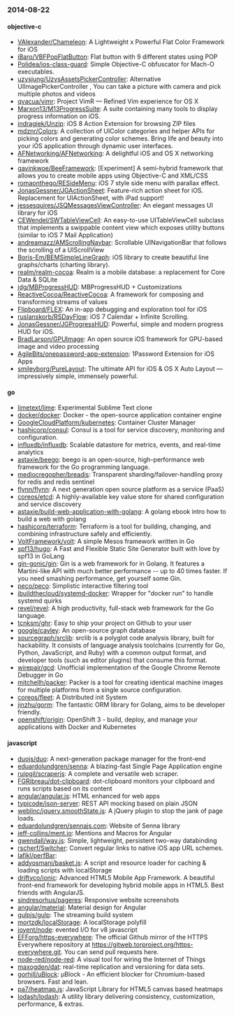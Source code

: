### 2014-08-22

#### objective-c
* [VAlexander/Chameleon](https://github.com/VAlexander/Chameleon): A Lightweight x Powerful Flat Color Framework for iOS
* [iBaro/VBFPopFlatButton](https://github.com/iBaro/VBFPopFlatButton): Flat button with 9 different states using POP
* [Polidea/ios-class-guard](https://github.com/Polidea/ios-class-guard): Simple Objective-C obfuscator for Mach-O executables.
* [uzysjung/UzysAssetsPickerController](https://github.com/uzysjung/UzysAssetsPickerController): Alternative UIImagePickerController , You can take a picture with camera and pick multiple photos and videos
* [qvacua/vimr](https://github.com/qvacua/vimr): Project VimR — Refined Vim experience for OS X
* [Marxon13/M13ProgressSuite](https://github.com/Marxon13/M13ProgressSuite): A suite containing many tools to display progress information on iOS.
* [indragiek/Unzip](https://github.com/indragiek/Unzip): iOS 8 Action Extension for browsing ZIP files
* [mdznr/Colors](https://github.com/mdznr/Colors): A collection of UIColor categories and helper APIs for picking colors and generating color schemes. Bring life and beauty into your iOS application through dynamic user interfaces.
* [AFNetworking/AFNetworking](https://github.com/AFNetworking/AFNetworking): A delightful iOS and OS X networking framework
* [gavinkwoe/BeeFramework](https://github.com/gavinkwoe/BeeFramework): [Experiment] A semi-hybrid framework that allows you to create mobile apps using Objective-C and XML/CSS
* [romaonthego/RESideMenu](https://github.com/romaonthego/RESideMenu): iOS 7 style side menu with parallax effect.
* [JonasGessner/JGActionSheet](https://github.com/JonasGessner/JGActionSheet): Feature-rich action sheet for iOS. Replacement for UIActionSheet, with iPad support!
* [jessesquires/JSQMessagesViewController](https://github.com/jessesquires/JSQMessagesViewController): An elegant messages UI library for iOS
* [CEWendel/SWTableViewCell](https://github.com/CEWendel/SWTableViewCell): An easy-to-use UITableViewCell subclass that implements a swippable content view which exposes utility buttons (similar to iOS 7 Mail Application)
* [andreamazz/AMScrollingNavbar](https://github.com/andreamazz/AMScrollingNavbar): Scrollable UINavigationBar that follows the scrolling of a UIScrollView
* [Boris-Em/BEMSimpleLineGraph](https://github.com/Boris-Em/BEMSimpleLineGraph): iOS library to create beautiful line graphs/charts (charting library).
* [realm/realm-cocoa](https://github.com/realm/realm-cocoa): Realm is a mobile database: a replacement for Core Data & SQLite
* [jdg/MBProgressHUD](https://github.com/jdg/MBProgressHUD): MBProgressHUD + Customizations
* [ReactiveCocoa/ReactiveCocoa](https://github.com/ReactiveCocoa/ReactiveCocoa): A framework for composing and transforming streams of values
* [Flipboard/FLEX](https://github.com/Flipboard/FLEX): An in-app debugging and exploration tool for iOS
* [ruslanskorb/RSDayFlow](https://github.com/ruslanskorb/RSDayFlow): iOS 7 Calendar + Infinite Scrolling.
* [JonasGessner/JGProgressHUD](https://github.com/JonasGessner/JGProgressHUD): Powerful, simple and modern progress HUD for iOS.
* [BradLarson/GPUImage](https://github.com/BradLarson/GPUImage): An open source iOS framework for GPU-based image and video processing
* [AgileBits/onepassword-app-extension](https://github.com/AgileBits/onepassword-app-extension): 1Password Extension for iOS Apps
* [smileyborg/PureLayout](https://github.com/smileyborg/PureLayout): The ultimate API for iOS & OS X Auto Layout — impressively simple, immensely powerful.

#### go
* [limetext/lime](https://github.com/limetext/lime): Experimental Sublime Text clone
* [docker/docker](https://github.com/docker/docker): Docker - the open-source application container engine
* [GoogleCloudPlatform/kubernetes](https://github.com/GoogleCloudPlatform/kubernetes): Container Cluster Manager
* [hashicorp/consul](https://github.com/hashicorp/consul): Consul is a tool for service discovery, monitoring and configuration.
* [influxdb/influxdb](https://github.com/influxdb/influxdb): Scalable datastore for metrics, events, and real-time analytics
* [astaxie/beego](https://github.com/astaxie/beego): beego is an open-source, high-performance web framework for the Go programming language.
* [mediocregopher/breadis](https://github.com/mediocregopher/breadis): Transparent sharding/failover-handling proxy for redis and redis sentinel
* [flynn/flynn](https://github.com/flynn/flynn): A next generation open source platform as a service (PaaS)
* [coreos/etcd](https://github.com/coreos/etcd): A highly-available key value store for shared configuration and service discovery
* [astaxie/build-web-application-with-golang](https://github.com/astaxie/build-web-application-with-golang): A golang ebook intro how to build a web with golang
* [hashicorp/terraform](https://github.com/hashicorp/terraform): Terraform is a tool for building, changing, and combining infrastructure safely and efficiently.
* [VoltFramework/volt](https://github.com/VoltFramework/volt): A simple Mesos framework written in Go
* [spf13/hugo](https://github.com/spf13/hugo): A Fast and Flexible Static Site Generator built with love by spf13 in GoLang
* [gin-gonic/gin](https://github.com/gin-gonic/gin): Gin is a web framework for in Golang. It features a Martini-like API with much better performance -- up to 40 times faster. If you need smashing performance, get yourself some Gin.
* [peco/peco](https://github.com/peco/peco): Simplistic interactive filtering tool
* [ibuildthecloud/systemd-docker](https://github.com/ibuildthecloud/systemd-docker): Wrapper for "docker run" to handle systemd quirks
* [revel/revel](https://github.com/revel/revel): A high productivity, full-stack web framework for the Go language.
* [tcnksm/ghr](https://github.com/tcnksm/ghr): Easy to ship your project on Github to your user
* [google/cayley](https://github.com/google/cayley): An open-source graph database
* [sourcegraph/srclib](https://github.com/sourcegraph/srclib): srclib is a polyglot code analysis library, built for hackability. It consists of language analysis toolchains (currently for Go, Python, JavaScript, and Ruby) with a common output format, and developer tools (such as editor plugins) that consume this format.
* [wirepair/gcd](https://github.com/wirepair/gcd): Unofficial implementation of the Google Chrome Remote Debugger in Go
* [mitchellh/packer](https://github.com/mitchellh/packer): Packer is a tool for creating identical machine images for multiple platforms from a single source configuration.
* [coreos/fleet](https://github.com/coreos/fleet): A Distributed init System
* [jinzhu/gorm](https://github.com/jinzhu/gorm): The fantastic ORM library for Golang, aims to be developer friendly.
* [openshift/origin](https://github.com/openshift/origin): OpenShift 3 - build, deploy, and manage your applications with Docker and Kubernetes

#### javascript
* [duojs/duo](https://github.com/duojs/duo): A next-generation package manager for the front-end
* [eduardolundgren/senna](https://github.com/eduardolundgren/senna): A blazing-fast Single Page Application engine
* [ruipgil/scraperjs](https://github.com/ruipgil/scraperjs): A complete and versatile web scraper.
* [FGRibreau/dot-clipboard](https://github.com/FGRibreau/dot-clipboard): dot-clipboard monitors your clipboard and runs scripts based on its content
* [angular/angular.js](https://github.com/angular/angular.js): HTML enhanced for web apps
* [typicode/json-server](https://github.com/typicode/json-server): REST API mocking based on plain JSON
* [weblinc/jquery.smoothState.js](https://github.com/weblinc/jquery.smoothState.js): A jQuery plugin to stop the jank of page loads.
* [eduardolundgren/sennajs.com](https://github.com/eduardolundgren/sennajs.com): Website of Senna library
* [jeff-collins/ment.io](https://github.com/jeff-collins/ment.io): Mentions and Macros for Angular
* [gwendall/way.js](https://github.com/gwendall/way.js): Simple, lightweight, persistent two-way databinding
* [rscherf/Switcher](https://github.com/rscherf/Switcher): Convert regular links to native iOS app URL schemes.
* [lafikl/perfBar](https://github.com/lafikl/perfBar): 
* [addyosmani/basket.js](https://github.com/addyosmani/basket.js): A script and resource loader for caching & loading scripts with localStorage
* [driftyco/ionic](https://github.com/driftyco/ionic): Advanced HTML5 Mobile App Framework. A beautiful front-end framework for developing hybrid mobile apps in HTML5. Best friends with AngularJS.
* [sindresorhus/pageres](https://github.com/sindresorhus/pageres): Responsive website screenshots
* [angular/material](https://github.com/angular/material): Material design for Angular
* [gulpjs/gulp](https://github.com/gulpjs/gulp): The streaming build system
* [mortzdk/localStorage](https://github.com/mortzdk/localStorage): A localStorage polyfill
* [joyent/node](https://github.com/joyent/node): evented I/O for v8 javascript
* [EFForg/https-everywhere](https://github.com/EFForg/https-everywhere): The official Github mirror of the HTTPS Everywhere repository at https://gitweb.torproject.org/https-everywhere.git. You can send pull requests here.
* [node-red/node-red](https://github.com/node-red/node-red): A visual tool for wiring the Internet of Things
* [maxogden/dat](https://github.com/maxogden/dat): real-time replication and versioning for data sets.
* [gorhill/uBlock](https://github.com/gorhill/uBlock): µBlock - An efficient blocker for Chromium-based browsers. Fast and lean.
* [pa7/heatmap.js](https://github.com/pa7/heatmap.js): JavaScript Library for HTML5 canvas based heatmaps
* [lodash/lodash](https://github.com/lodash/lodash): A utility library delivering consistency, customization, performance, & extras.
